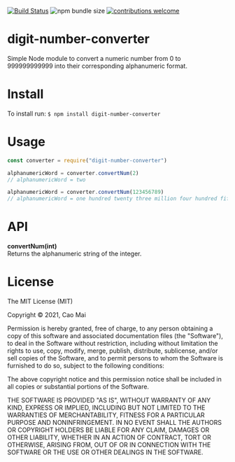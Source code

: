 [![Build Status](https://travis-ci.com/caocmai/Digit-Converter.svg?branch=main)](https://travis-ci.com/caocmai/Digit-Converter)
![npm bundle size](https://img.shields.io/bundlephobia/min/digit-number-converter)
[![contributions welcome](https://img.shields.io/badge/contributions-welcome-brightgreen.svg?style=flat)](https://github.com/dwyl/esta/issues)


# digit-number-converter
Simple Node module to convert a numeric number from 0 to 999999999999 into their corresponding alphanumeric format.

# Install 
To install run:
`$ npm install digit-number-converter`

# Usage
```javascript
const converter = require("digit-number-converter")

alphanumericWord = converter.convertNum(2)
// alphanumericWord = two

alphanumericWord = converter.convertNum(123456789)
// alphanumericWord = one hundred twenty three million four hundred fifty six thousand seven hundred eighty nine

```

# API
**convertNum(int)** <br>
Returns the alphanumeric string of the integer. 

# License
The MIT License (MIT)

Copyright © 2021, Cao Mai

Permission is hereby granted, free of charge, to any person obtaining a copy of this software and associated documentation files (the "Software"), to deal in the Software without restriction, including without limitation the rights to use, copy, modify, merge, publish, distribute, sublicense, and/or sell copies of the Software, and to permit persons to whom the Software is furnished to do so, subject to the following conditions:

The above copyright notice and this permission notice shall be included in all copies or substantial portions of the Software.

THE SOFTWARE IS PROVIDED "AS IS", WITHOUT WARRANTY OF ANY KIND, EXPRESS OR IMPLIED, INCLUDING BUT NOT LIMITED TO THE WARRANTIES OF MERCHANTABILITY, FITNESS FOR A PARTICULAR PURPOSE AND NONINFRINGEMENT. IN NO EVENT SHALL THE AUTHORS OR COPYRIGHT HOLDERS BE LIABLE FOR ANY CLAIM, DAMAGES OR OTHER LIABILITY, WHETHER IN AN ACTION OF CONTRACT, TORT OR OTHERWISE, ARISING FROM, OUT OF OR IN CONNECTION WITH THE SOFTWARE OR THE USE OR OTHER DEALINGS IN THE SOFTWARE.